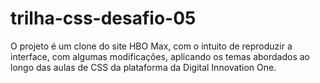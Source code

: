 # trilha-css-desafio-05
O projeto é um clone do site HBO Max, com o intuito de reproduzir a interface, com algumas modificações, aplicando os temas abordados ao longo das aulas de CSS da plataforma da Digital Innovation One.
